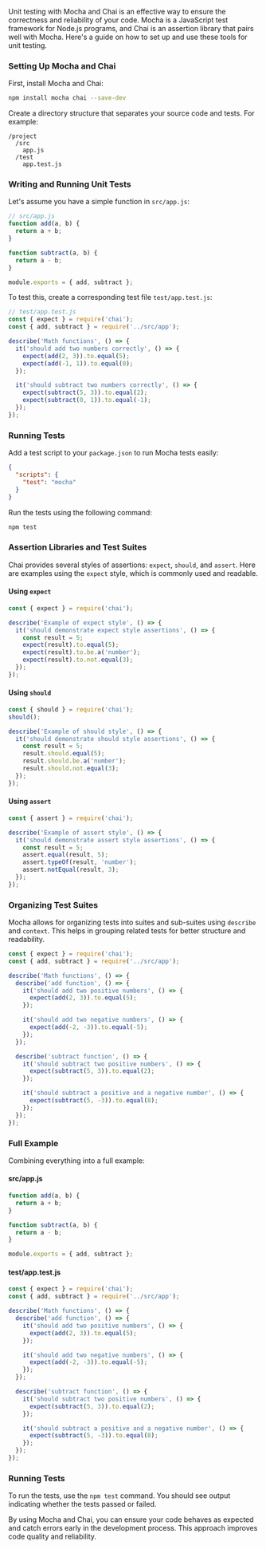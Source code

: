 
Unit testing with Mocha and Chai is an effective way to ensure the correctness and reliability of your code. Mocha is a JavaScript test framework for Node.js programs, and Chai is an assertion library that pairs well with Mocha. Here's a guide on how to set up and use these tools for unit testing.

### Setting Up Mocha and Chai

First, install Mocha and Chai:

```bash
npm install mocha chai --save-dev
```

Create a directory structure that separates your source code and tests. For example:

```
/project
  /src
    app.js
  /test
    app.test.js
```

### Writing and Running Unit Tests

Let's assume you have a simple function in `src/app.js`:

```javascript
// src/app.js
function add(a, b) {
  return a + b;
}

function subtract(a, b) {
  return a - b;
}

module.exports = { add, subtract };
```

To test this, create a corresponding test file `test/app.test.js`:

```javascript
// test/app.test.js
const { expect } = require('chai');
const { add, subtract } = require('../src/app');

describe('Math functions', () => {
  it('should add two numbers correctly', () => {
    expect(add(2, 3)).to.equal(5);
    expect(add(-1, 1)).to.equal(0);
  });

  it('should subtract two numbers correctly', () => {
    expect(subtract(5, 3)).to.equal(2);
    expect(subtract(0, 1)).to.equal(-1);
  });
});
```

### Running Tests

Add a test script to your `package.json` to run Mocha tests easily:

```json
{
  "scripts": {
    "test": "mocha"
  }
}
```

Run the tests using the following command:

```bash
npm test
```

### Assertion Libraries and Test Suites

Chai provides several styles of assertions: `expect`, `should`, and `assert`. Here are examples using the `expect` style, which is commonly used and readable.

#### Using `expect`

```javascript
const { expect } = require('chai');

describe('Example of expect style', () => {
  it('should demonstrate expect style assertions', () => {
    const result = 5;
    expect(result).to.equal(5);
    expect(result).to.be.a('number');
    expect(result).to.not.equal(3);
  });
});
```

#### Using `should`

```javascript
const { should } = require('chai');
should();

describe('Example of should style', () => {
  it('should demonstrate should style assertions', () => {
    const result = 5;
    result.should.equal(5);
    result.should.be.a('number');
    result.should.not.equal(3);
  });
});
```

#### Using `assert`

```javascript
const { assert } = require('chai');

describe('Example of assert style', () => {
  it('should demonstrate assert style assertions', () => {
    const result = 5;
    assert.equal(result, 5);
    assert.typeOf(result, 'number');
    assert.notEqual(result, 3);
  });
});
```

### Organizing Test Suites

Mocha allows for organizing tests into suites and sub-suites using `describe` and `context`. This helps in grouping related tests for better structure and readability.

```javascript
const { expect } = require('chai');
const { add, subtract } = require('../src/app');

describe('Math functions', () => {
  describe('add function', () => {
    it('should add two positive numbers', () => {
      expect(add(2, 3)).to.equal(5);
    });

    it('should add two negative numbers', () => {
      expect(add(-2, -3)).to.equal(-5);
    });
  });

  describe('subtract function', () => {
    it('should subtract two positive numbers', () => {
      expect(subtract(5, 3)).to.equal(2);
    });

    it('should subtract a positive and a negative number', () => {
      expect(subtract(5, -3)).to.equal(8);
    });
  });
});
```

### Full Example

Combining everything into a full example:

#### src/app.js

```javascript
function add(a, b) {
  return a + b;
}

function subtract(a, b) {
  return a - b;
}

module.exports = { add, subtract };
```

#### test/app.test.js

```javascript
const { expect } = require('chai');
const { add, subtract } = require('../src/app');

describe('Math functions', () => {
  describe('add function', () => {
    it('should add two positive numbers', () => {
      expect(add(2, 3)).to.equal(5);
    });

    it('should add two negative numbers', () => {
      expect(add(-2, -3)).to.equal(-5);
    });
  });

  describe('subtract function', () => {
    it('should subtract two positive numbers', () => {
      expect(subtract(5, 3)).to.equal(2);
    });

    it('should subtract a positive and a negative number', () => {
      expect(subtract(5, -3)).to.equal(8);
    });
  });
});
```

### Running Tests

To run the tests, use the `npm test` command. You should see output indicating whether the tests passed or failed.

By using Mocha and Chai, you can ensure your code behaves as expected and catch errors early in the development process. This approach improves code quality and reliability.